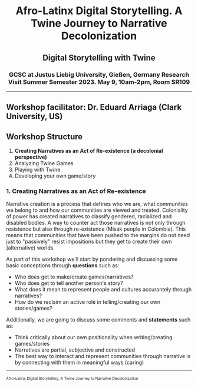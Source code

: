 <h1 style="text-align: center;">Afro-Latinx Digital Storytelling. A Twine Journey to Narrative Decolonization
</h1>

<h2 style="text-align: center;">Digital Storytelling with Twine</h2>
<h3 style="text-align: center;">GCSC at Justus Liebig University, Gießen, Germany  
Research Visit Summer Semester 2023. May 9, 10am-2pm, Room SR109
</h3>

---

Workshop facilitator: Dr. Eduard Arriaga (Clark University, US)
--

## Workshop Structure

1. **Creating Narratives as an Act of Re-existence (a decolonial perspective)**
2. Analyzing Twine Games
3. Playing with Twine
4. Developing your own game/story


### 1. Creating Narratives as an Act of Re-existence

Narrative creation is a process that defines who we are, what communities we belong to and how our communities are viewed and treated. Coloniality of power has created narratives to classify gendered, racialized and disabled bodies. A way to counter act those narratives is not only through resistence but also through re-existence (Misak people in Colombia). This means that communities that have been pushed to the margins do not need just to "passively" resist impositions but they get to create their own (alternative) worlds. 

As part of this workshop we'll start by pondering and discussing some basic conceptions through **questions** such as:

- Who does get to make/create games/narratives?
- Who does get to tell another person's story?
- What does it mean to represent people and cultures accurantely through narratives?
- How do we reclaim an active role in telling/creating our own stories/games?


Additionally, we are going to discuss some comments and **statements** such as: 

- Think critically about our own positionality when writing/creating games/stories
- Narratives are partial, subjective and constructed 
- The best way to interact and represent communities through narrative is by connecting with them in meaningful ways (caring)
---
<font size="1">Afro-Latinx Digital Storytelling. A Twine Journey to Narrative Decolonization</font>
  











